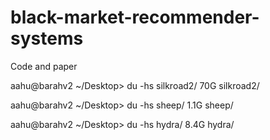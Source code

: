 # black-market-recommender-systems
Code and paper

aahu@barahv2 ~/Desktop> du -hs silkroad2/
70G	silkroad2/

aahu@barahv2 ~/Desktop> du -hs sheep/
1.1G	sheep/

aahu@barahv2 ~/Desktop> du -hs hydra/
8.4G	hydra/
